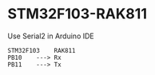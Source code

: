 # STM32F103-RAK811

Use Serial2 in Arduino IDE 

```
STM32F103    RAK811
PB10    ---> Rx 
PB11    ---> Tx 
```
